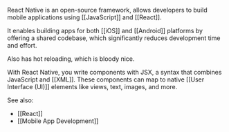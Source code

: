 React Native is an open-source framework, allows developers to build mobile applications using [[JavaScript]] and [[React]]. 

It enables building apps for both [[iOS]] and [[Android]] platforms by offering a shared codebase, which significantly reduces development time and effort.

Also has hot reloading, which is bloody nice.

With React Native, you write components with JSX, a syntax that combines JavaScript and [[XML]]. These components can map to native [[User Interface (UI)]] elements like views, text, images, and more.


See also:
- [[React]]
- [[Mobile App Development]]